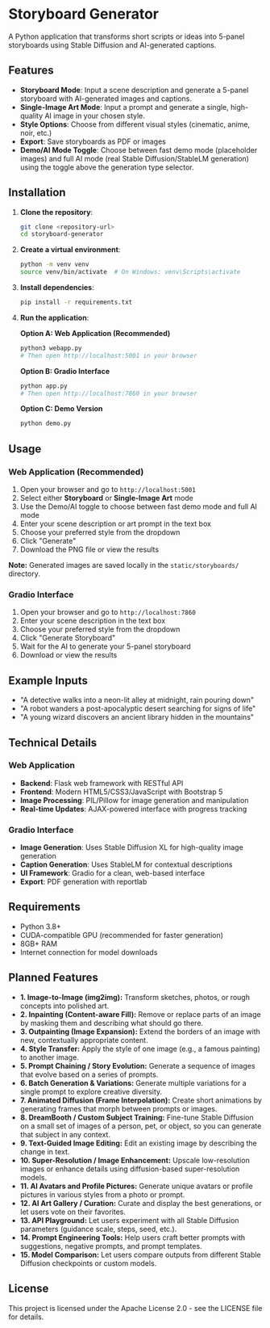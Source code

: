 # Storyboard Generator

A Python application that transforms short scripts or ideas into 5-panel storyboards using Stable Diffusion and AI-generated captions.

## Features

- **Storyboard Mode**: Input a scene description and generate a 5-panel storyboard with AI-generated images and captions.
- **Single-Image Art Mode**: Input a prompt and generate a single, high-quality AI image in your chosen style.
- **Style Options**: Choose from different visual styles (cinematic, anime, noir, etc.)
- **Export**: Save storyboards as PDF or images
- **Demo/AI Mode Toggle**: Choose between fast demo mode (placeholder images) and full AI mode (real Stable Diffusion/StableLM generation) using the toggle above the generation type selector.

## Installation

1. **Clone the repository**:
   ```bash
   git clone <repository-url>
   cd storyboard-generator
   ```

2. **Create a virtual environment**:
   ```bash
   python -m venv venv
   source venv/bin/activate  # On Windows: venv\Scripts\activate
   ```

3. **Install dependencies**:
   ```bash
   pip install -r requirements.txt
   ```

4. **Run the application**:

   **Option A: Web Application (Recommended)**
   ```bash
   python3 webapp.py
   # Then open http://localhost:5001 in your browser
   ```

   **Option B: Gradio Interface**
   ```bash
   python app.py
   # Then open http://localhost:7860 in your browser
   ```

   **Option C: Demo Version**
   ```bash
   python demo.py
   ```

## Usage

### Web Application (Recommended)
1. Open your browser and go to `http://localhost:5001`
2. Select either **Storyboard** or **Single-Image Art** mode
3. Use the Demo/AI toggle to choose between fast demo mode and full AI mode
4. Enter your scene description or art prompt in the text box
5. Choose your preferred style from the dropdown
6. Click "Generate"
7. Download the PNG file or view the results

**Note:** Generated images are saved locally in the `static/storyboards/` directory.

### Gradio Interface
1. Open your browser and go to `http://localhost:7860`
2. Enter your scene description in the text box
3. Choose your preferred style from the dropdown
4. Click "Generate Storyboard"
5. Wait for the AI to generate your 5-panel storyboard
6. Download or view the results

## Example Inputs

- "A detective walks into a neon-lit alley at midnight, rain pouring down"
- "A robot wanders a post-apocalyptic desert searching for signs of life"
- "A young wizard discovers an ancient library hidden in the mountains"

## Technical Details

### Web Application
- **Backend**: Flask web framework with RESTful API
- **Frontend**: Modern HTML5/CSS3/JavaScript with Bootstrap 5
- **Image Processing**: PIL/Pillow for image generation and manipulation
- **Real-time Updates**: AJAX-powered interface with progress tracking

### Gradio Interface
- **Image Generation**: Uses Stable Diffusion XL for high-quality image generation
- **Caption Generation**: Uses StableLM for contextual descriptions
- **UI Framework**: Gradio for a clean, web-based interface
- **Export**: PDF generation with reportlab

## Requirements

- Python 3.8+
- CUDA-compatible GPU (recommended for faster generation)
- 8GB+ RAM
- Internet connection for model downloads

## Planned Features

- **1. Image-to-Image (img2img):** Transform sketches, photos, or rough concepts into polished art.
- **2. Inpainting (Content-aware Fill):** Remove or replace parts of an image by masking them and describing what should go there.
- **3. Outpainting (Image Expansion):** Extend the borders of an image with new, contextually appropriate content.
- **4. Style Transfer:** Apply the style of one image (e.g., a famous painting) to another image.
- **5. Prompt Chaining / Story Evolution:** Generate a sequence of images that evolve based on a series of prompts.
- **6. Batch Generation & Variations:** Generate multiple variations for a single prompt to explore creative diversity.
- **7. Animated Diffusion (Frame Interpolation):** Create short animations by generating frames that morph between prompts or images.
- **8. DreamBooth / Custom Subject Training:** Fine-tune Stable Diffusion on a small set of images of a person, pet, or object, so you can generate that subject in any context.
- **9. Text-Guided Image Editing:** Edit an existing image by describing the change in text.
- **10. Super-Resolution / Image Enhancement:** Upscale low-resolution images or enhance details using diffusion-based super-resolution models.
- **11. AI Avatars and Profile Pictures:** Generate unique avatars or profile pictures in various styles from a photo or prompt.
- **12. AI Art Gallery / Curation:** Curate and display the best generations, or let users vote on their favorites.
- **13. API Playground:** Let users experiment with all Stable Diffusion parameters (guidance scale, steps, seed, etc.).
- **14. Prompt Engineering Tools:** Help users craft better prompts with suggestions, negative prompts, and prompt templates.
- **15. Model Comparison:** Let users compare outputs from different Stable Diffusion checkpoints or custom models.

## License

This project is licensed under the Apache License 2.0 - see the LICENSE file for details. 